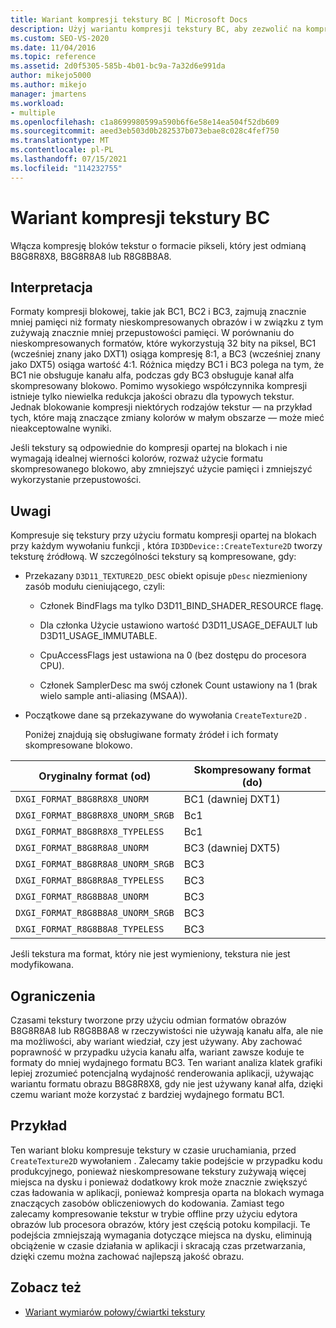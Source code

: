 ```yaml
---
title: Wariant kompresji tekstury BC | Microsoft Docs
description: Użyj wariantu kompresji tekstury BC, aby zezwolić na kompresję bloków (BC) dla tekstur o formacie pikseli, który jest odmianą formatu B8G8R8X8, B8G8R8A8 lub R8G8B8A8.
ms.custom: SEO-VS-2020
ms.date: 11/04/2016
ms.topic: reference
ms.assetid: 2d0f5305-585b-4b01-bc9a-7a32d6e991da
author: mikejo5000
ms.author: mikejo
manager: jmartens
ms.workload:
- multiple
ms.openlocfilehash: c1a8699980599a590b6f6e58e14ea504f52db609
ms.sourcegitcommit: aeed3eb503d0b282537b073ebae8c028c4fef750
ms.translationtype: MT
ms.contentlocale: pl-PL
ms.lasthandoff: 07/15/2021
ms.locfileid: "114232755"
---
```

# <a name="bc-texture-compression-variant"></a>Wariant kompresji tekstury BC
Włącza kompresję bloków tekstur o formacie pikseli, który jest odmianą B8G8R8X8, B8G8R8A8 lub R8G8B8A8.

## <a name="interpretation"></a>Interpretacja
 Formaty kompresji blokowej, takie jak BC1, BC2 i BC3, zajmują znacznie mniej pamięci niż formaty nieskompresowanych obrazów i w związku z tym zużywają znacznie mniej przepustowości pamięci. W porównaniu do nieskompresowanych formatów, które wykorzystują 32 bity na piksel, BC1 (wcześniej znany jako DXT1) osiąga kompresję 8:1, a BC3 (wcześniej znany jako DXT5) osiąga wartość 4:1. Różnica między BC1 i BC3 polega na tym, że BC1 nie obsługuje kanału alfa, podczas gdy BC3 obsługuje kanał alfa skompresowany blokowo. Pomimo wysokiego współczynnika kompresji istnieje tylko niewielka redukcja jakości obrazu dla typowych tekstur. Jednak blokowanie kompresji niektórych rodzajów tekstur — na przykład tych, które mają znaczące zmiany kolorów w małym obszarze — może mieć nieakceptowalne wyniki.

 Jeśli tekstury są odpowiednie do kompresji opartej na blokach i nie wymagają idealnej wierności kolorów, rozważ użycie formatu skompresowanego blokowo, aby zmniejszyć użycie pamięci i zmniejszyć wykorzystanie przepustowości.

## <a name="remarks"></a>Uwagi
 Kompresuje się tekstury przy użyciu formatu kompresji opartej na blokach przy każdym wywołaniu funkcji , która `ID3DDevice::CreateTexture2D` tworzy teksturę źródłową. W szczególności tekstury są kompresowane, gdy:

- Przekazany `D3D11_TEXTURE2D_DESC` obiekt opisuje `pDesc` niezmieniony zasób modułu cieniującego, czyli:

  - Członek BindFlags ma tylko D3D11_BIND_SHADER_RESOURCE flagę.

  - Dla członka Użycie ustawiono wartość D3D11_USAGE_DEFAULT lub D3D11_USAGE_IMMUTABLE.

  - CpuAccessFlags jest ustawiona na 0 (bez dostępu do procesora CPU).

  - Członek SamplerDesc ma swój członek Count ustawiony na 1 (brak wielo sample anti-aliasing (MSAA)).

- Początkowe dane są przekazywane do wywołania `CreateTexture2D` .

  Poniżej znajdują się obsługiwane formaty źródeł i ich formaty skompresowane blokowo.

|Oryginalny format (od)|Skompresowany format (do)|
|------------------------------|------------------------------|
|`DXGI_FORMAT_B8G8R8X8_UNORM`|BC1 (dawniej DXT1)|
|`DXGI_FORMAT_B8G8R8X8_UNORM_SRGB`|Bc1|
|`DXGI_FORMAT_B8G8R8X8_TYPELESS`|Bc1|
|`DXGI_FORMAT_B8G8R8A8_UNORM`|BC3 (dawniej DXT5)|
|`DXGI_FORMAT_B8G8R8A8_UNORM_SRGB`|BC3|
|`DXGI_FORMAT_B8G8R8A8_TYPELESS`|BC3|
|`DXGI_FORMAT_R8G8B8A8_UNORM`|BC3|
|`DXGI_FORMAT_R8G8B8A8_UNORM_SRGB`|BC3|
|`DXGI_FORMAT_R8G8B8A8_TYPELESS`|BC3|

 Jeśli tekstura ma format, który nie jest wymieniony, tekstura nie jest modyfikowana.

## <a name="restrictions-and-limitations"></a>Ograniczenia
 Czasami tekstury tworzone przy użyciu odmian formatów obrazów B8G8R8A8 lub R8G8B8A8 w rzeczywistości nie używają kanału alfa, ale nie ma możliwości, aby wariant wiedział, czy jest używany. Aby zachować poprawność w przypadku użycia kanału alfa, wariant zawsze koduje te formaty do mniej wydajnego formatu BC3. Ten wariant analiza klatek grafiki lepiej zrozumieć potencjalną wydajność renderowania aplikacji, używając wariantu formatu obrazu B8G8R8X8, gdy nie jest używany kanał alfa, dzięki czemu wariant może korzystać z bardziej wydajnego formatu BC1.

## <a name="example"></a>Przykład
 Ten wariant bloku kompresuje tekstury w czasie uruchamiania, przed `CreateTexture2D` wywołaniem . Zalecamy takie podejście w przypadku kodu produkcyjnego, ponieważ nieskompresowane tekstury zużywają więcej miejsca na dysku i ponieważ dodatkowy krok może znacznie zwiększyć czas ładowania w aplikacji, ponieważ kompresja oparta na blokach wymaga znaczących zasobów obliczeniowych do kodowania. Zamiast tego zalecamy kompresowanie tekstur w trybie offline przy użyciu edytora obrazów lub procesora obrazów, który jest częścią potoku kompilacji. Te podejścia zmniejszają wymagania dotyczące miejsca na dysku, eliminują obciążenie w czasie działania w aplikacji i skracają czas przetwarzania, dzięki czemu można zachować najlepszą jakość obrazu.

## <a name="see-also"></a>Zobacz też
- [Wariant wymiarów połowy/ćwiartki tekstury](half-quarter-texture-dimensions-variant.md)